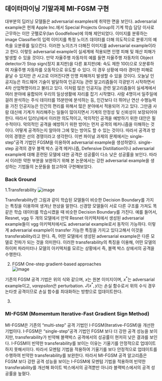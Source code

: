 ## 데이터마이닝 기말과제 MI-FGSM 구현

  대부분의 딥러닝 모델들은 adversarial examples에 취약한 면을 보인다. adversarial example은 현재 Apple Inc.에서 Special Projects Group의 기계 학습 담당 이사로 근무하는 이안 굿펠로우(Ian Goodfellow)에 의해 제안되었다. 이미지를 분류하는 image Classifier의 입력 이미지를 특정 노이즈 데이터를 더해 의도적으로 분류기의 예측을 오분류를 일으킨다. 이러한 노이즈가 더해진 이미지를 adversarial example이라고 한다. 이렇듯 adversarial example이 실세계에 적용되면 인명 피해 및 재산 피해가 발생할 수 있을 것이다. 만약 자율주행 자동차의 예를 들면 자율주행 자동차의 Object detector가 Stop sign(정지 표지판)을 다른 표지판(예: 속도 제한 100)으로 오분류하여 자율주행 자동차를 오동작으로 유도할 수 있다. 이 경우 상황에 따라 경미한 피해로 끝날 수 있지만 큰 사고로 이어진다면 인명 피해까지 발생할 수 있을 것이다. 오늘날 인공지능은 하드웨어 기술이 발달하여 인공지능 관련 알고리즘들이 각광받기 시작하면서 4차 산업혁명이라고 불리고 있다. 이처럼 많은 인공지능 관련 알고리즘들이 실세계에서 여러 분야에 융합되어 우리의 일상생활에 자리를 잡기 시작했다. 사람 4명이서 일주일에 걸려 분석하는 주식 데이터를 15분만에 분석하는 등, 인간보다 더 뛰어난 연산 수행능력을 가진 인공지능은 인간의 편리를 위해서 많은 분야에서 적용되어 가고 있다. 그만큼 사람 대신에 기계가 처리해주는 일들이 많아지면서 기계의 안정성 및 신뢰성이 보장되어야 한다. 따라서 딥러닝에서 이러한 의도적이고, 악의적인 공격을 예방하기 위한 대안은 필수적이다. 악의적인 공격을 예방하기 위한 방어는 먼저 공격의 메커니즘을 이해하는 것이다. 어떻게 공격하는지 알아야 그에 맞는 방어도 할 수 있는 것이다. 따라서 공격과 방어의 경쟁은 선의 경쟁이라고 생각한다. 이번 파이널 과제의 문제에서는 single-step”공격 기법인 FGSM을 이용하여 adversarial example을 생성하였다. single-step 공격의 경우 블랙 박스 공격 메커니즘, Defensive Distillation이나 adversarial example에 대해 훈련된 모델에 대한 공격은 성공률이 다소 낮은 성공률을 보인다. 따라서 이러한 약한 부분을 보완하기 위해 본 논문에서는 강한 adversarial example을  생성하는 기법들의 논문들을 참고하여 구현해보았다.


### Back Ground


1.Transferability
![image](https://user-images.githubusercontent.com/48381447/121781874-bf26c000-cbe1-11eb-8c34-b92ea25a2417.png)

  Transferability란 그림과 같이 학습된 모델들이 비슷한 Decision Boundary를 가지는 특징을 이용하여 생겨난 현상을 말한다. 신경망 모델들이 서로 다른 구조를 가져도 똑같은 학습 데이터를 학습시켰을 때 비슷한 Decision Boundary를 가진다. 예를 들어서, Resnet, vgg 두 개의 모델에서 만약 Resnet 아키텍처에서 생성된 adversarial example들이 vgg 아키텍처에서도 adversarial example로서 동작이 가능하다. 이렇게 adversarial example이 transfer 가능한 특징을 가지고 있다고해서 이것을 transferability라고 한다. 즉, 어떤 모델에서 생성된 adversarial example은 다른 모델로 전파가 되는 것을 의미한다. 이러한 transferability의 특징을 이용해, 어떤 모델의 하이퍼 파라미터나 모델의 아키텍처를 모르는 상황에서 즉, 블랙 박스 상에서의 공격을 수행한다.
  
2. FGSM
One-step gradient-based approaches<br/>
![image](https://user-images.githubusercontent.com/48381447/121782089-e5992b00-cbe2-11eb-82a3-8f746a3b8c8f.png)
  
  기존의 FGSM 공격 기법은 위의 식와 같으며, $x$는 원본 이미지이며, $x^*$는 adversarial example이고, $varepsilon$은 perturbation. $J(x^*,y)$는 손실 함수로서 위의 수식 경우 논타겟 공격이므로 손실 함수를 최대화하는 방향으로 업데이트한다.
  
3. 

### MI-FGSM (Momemtum Iterative-Fast Gradient Sign Method)

  MI-FGSM은 기존의 “multi-step” 공격 기법인 I-FGSM(Iterative-FGSM)을 개선한 기법이다. I-FGSM은 “single-step”공격 기법인 FGSM 보다 더 강한 공격 성능을 보이지만, transferability가 빈약해 블랙박스 공격에서의 성공률이 현저히 낮은 결과를 보인다. I-FGSM이 빈약한 transferability를 보이는 이유는 기울기를 안정적으로 업데이트하지 못해서이다. 따라서 모멘텀 기법을 적용하여 기울기를 보다 안정적으로 업데이트를 수행하여 빈약한 transferability를 보완한다.
따라서 MI-FGSM 공격 알고리즘은 FGSM 보다 강한 공격 성능을 보이는 I-FGSM에 모멘텀 기법을 적용하여 빈약한 transferability를 개선해 화이트 박스에서의 공격뿐만 아니라 블랙박스에서의 공격 성공률을 높혔다.
